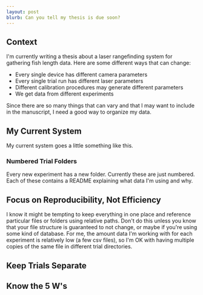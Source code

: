 ```yaml
---
layout: post
blurb: Can you tell my thesis is due soon? 
---
```


## Context
I'm currently writing a thesis about a laser rangefinding system for gathering
fish length data. Here are some different ways that can change: 
- Every single device has different camera parameters
- Every single trial run has different laser parameters
- Different calibration procedures may generate different parameters
- We get data from different experiments

Since there are so many things that can vary and that I may want to include in
the manuscript, I need a good way to organize my data.
    
## My Current System
My current system goes a little something like this.
    
### Numbered Trial Folders
Every new experiment has a new folder. Currently these are just numbered. Each
of these contains a README explaining what data I'm using and why.

## Focus on Reproducibility, Not Efficiency
I know it might be tempting to keep everything in one place and reference
particular files or folders using relative paths. Don't do this unless you know
that your file structure is guaranteed to not change, or maybe if you're using
some kind of database. For me, the amount data I'm working with for each
experiment is relatively low (a few csv files), so I'm OK with having multiple
copies of the same file in different trial directories.

## Keep Trials Separate

## Know the 5 W's
